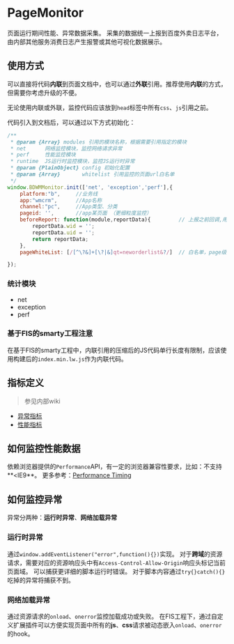 # PageMonitor
页面运行期间性能、异常数据采集。
采集的数据统一上报到百度外卖日志平台，由内部其他服务消费日志产生报警或其他可视化数据展示。

## 使用方式
可以直接将代码**内联**到页面文档中，也可以通过**外联**引用。推荐使用**内联**的方式，但需要你考虑升级的不便。

无论使用内联或外联，监控代码应该放到`head`标签中所有`css`、`js`引用之前。

代码引入到文档后，可以通过以下方式初始化：

```javascript
/**
 * @param {Array} modules 引用的模块名称，根据需要引用指定的模块
 * net      网络监控模块，监控网络请求异常
 * perf     性能监控模块
 * runtime  JS运行时监控模块，监控JS运行时异常
 * @param {PlainObject} config 初始化配置
 * @param {Array}       whitelist 引用监控的页面url白名单
 */
window.BDWMMonitor.init(['net', 'exception','perf'],{
    platform:"b",     //业务线
    app:"wmcrm",      //App名称
    channel:"pc",     //App类型、分类
    pageid: '',       //app某页面 （更细粒度监控）
    beforeReport: function(module,reportData){         // 上报之前回调,用于添加自定义数据（比如商户id,用户id)
        reportData.wid = '';
        reportData.uid = '';
        return reportData;
    },
    pageWhiteList: [/[^\?&]+[\?|&]qt=neworderlist&?/]  // 白名单，page级别（用于确定某页面是否启用统计功能）

});

```
### 统计模块
 - net 
 - exception  
 - perf

### 基于FIS的smarty工程注意
在基于FIS的smarty工程中，内联引用的压缩后的JS代码单行长度有限制，应该使用构建后的`index.min.lw.js`作为内联代码。

## 指标定义

>参见内部wiki
- [异常指标](http://wiki.baidu.com/pages/viewpage.action?pageId=213667853)
- [性能指标](http://wiki.baidu.com/pages/viewpage.action?pageId=212853689)

## 如何监控性能数据
依赖浏览器提供的`Performance`API，有一定的浏览器兼容性要求，比如：不支持**<IE9**。
更多参考：[Performance Timing](https://w3c.github.io/performance-timeline/)

## 如何监控异常
异常分两种：**运行时异常**、**网络加载异常**

### 运行时异常
通过`window.addEventListener("error",function(){})`实现。
对于**跨域**的资源请求，需要对应的资源响应头中有`Access-Control-Allow-Origin`响应头标记当前页面域。
可以捕获更详细的脚本运行时错误。
对于脚本内容通过`try{}catch(){}`吃掉的异常将捕获不到。

### 网络加载异常
通过资源请求的`onload`、`onerror`监控加载成功或失败。
在FIS工程下，通过自定义扩展插件可以方便实现页面中所有的**js**、**css**请求被动态嵌入`onload`、`onerror`的hook。
